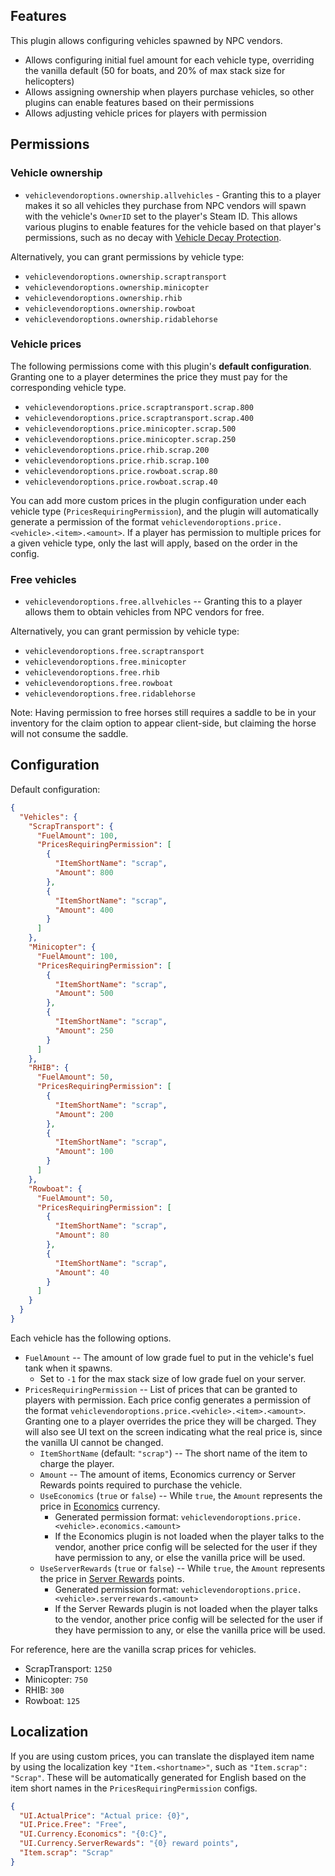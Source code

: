## Features

This plugin allows configuring vehicles spawned by NPC vendors.

- Allows configuring initial fuel amount for each vehicle type, overriding the vanilla default (50 for boats, and 20% of max stack size for helicopters)
- Allows assigning ownership when players purchase vehicles, so other plugins can enable features based on their permissions
- Allows adjusting vehicle prices for players with permission

## Permissions

### Vehicle ownership

- `vehiclevendoroptions.ownership.allvehicles` - Granting this to a player makes it so all vehicles they purchase from NPC vendors will spawn with the vehicle's `OwnerID` set to the player's Steam ID. This allows various plugins to enable features for the vehicle based on that player's permissions, such as no decay with [Vehicle Decay Protection](https://umod.org/plugins/vehicle-decay-protection).

Alternatively, you can grant permissions by vehicle type:

- `vehiclevendoroptions.ownership.scraptransport`
- `vehiclevendoroptions.ownership.minicopter`
- `vehiclevendoroptions.ownership.rhib`
- `vehiclevendoroptions.ownership.rowboat`
- `vehiclevendoroptions.ownership.ridablehorse`

### Vehicle prices

The following permissions come with this plugin's **default configuration**. Granting one to a player determines the price they must pay for the corresponding vehicle type.

- `vehiclevendoroptions.price.scraptransport.scrap.800`
- `vehiclevendoroptions.price.scraptransport.scrap.400`
- `vehiclevendoroptions.price.minicopter.scrap.500`
- `vehiclevendoroptions.price.minicopter.scrap.250`
- `vehiclevendoroptions.price.rhib.scrap.200`
- `vehiclevendoroptions.price.rhib.scrap.100`
- `vehiclevendoroptions.price.rowboat.scrap.80`
- `vehiclevendoroptions.price.rowboat.scrap.40`

You can add more custom prices in the plugin configuration under each vehicle type (`PricesRequiringPermission`), and the plugin will automatically generate a permission of the format `vehiclevendoroptions.price.<vehicle>.<item>.<amount>`. If a player has permission to multiple prices for a given vehicle type, only the last will apply, based on the order in the config.

### Free vehicles

- `vehiclevendoroptions.free.allvehicles` -- Granting this to a player allows them to obtain vehicles from NPC vendors for free.

Alternatively, you can grant permission by vehicle type:

- `vehiclevendoroptions.free.scraptransport`
- `vehiclevendoroptions.free.minicopter`
- `vehiclevendoroptions.free.rhib`
- `vehiclevendoroptions.free.rowboat`
- `vehiclevendoroptions.free.ridablehorse`

Note: Having permission to free horses still requires a saddle to be in your inventory for the claim option to appear client-side, but claiming the horse will not consume the saddle.

## Configuration

Default configuration:
```json
{
  "Vehicles": {
    "ScrapTransport": {
      "FuelAmount": 100,
      "PricesRequiringPermission": [
        {
          "ItemShortName": "scrap",
          "Amount": 800
        },
        {
          "ItemShortName": "scrap",
          "Amount": 400
        }
      ]
    },
    "Minicopter": {
      "FuelAmount": 100,
      "PricesRequiringPermission": [
        {
          "ItemShortName": "scrap",
          "Amount": 500
        },
        {
          "ItemShortName": "scrap",
          "Amount": 250
        }
      ]
    },
    "RHIB": {
      "FuelAmount": 50,
      "PricesRequiringPermission": [
        {
          "ItemShortName": "scrap",
          "Amount": 200
        },
        {
          "ItemShortName": "scrap",
          "Amount": 100
        }
      ]
    },
    "Rowboat": {
      "FuelAmount": 50,
      "PricesRequiringPermission": [
        {
          "ItemShortName": "scrap",
          "Amount": 80
        },
        {
          "ItemShortName": "scrap",
          "Amount": 40
        }
      ]
    }
  }
}
```

Each vehicle has the following options.

- `FuelAmount` -- The amount of low grade fuel to put in the vehicle's fuel tank when it spawns.
  - Set to `-1` for the max stack size of low grade fuel on your server.
- `PricesRequiringPermission` -- List of prices that can be granted to players with permission. Each price config generates a permission of the format `vehiclevendoroptions.price.<vehicle>.<item>.<amount>`. Granting one to a player overrides the price they will be charged. They will also see UI text on the screen indicating what the real price is, since the vanilla UI cannot be changed.
  - `ItemShortName` (default: `"scrap"`) -- The short name of the item to charge the player.
  - `Amount` -- The amount of items, Economics currency or Server Rewards points required to purchase the vehicle.
  - `UseEconomics` (`true` or `false`) -- While `true`, the `Amount` represents the price in [Economics](https://umod.org/plugins/economics) currency.
    - Generated permission format: `vehiclevendoroptions.price.<vehicle>.economics.<amount>`
    - If the Economics plugin is not loaded when the player talks to the vendor, another price config will be selected for the user if they have permission to any, or else the vanilla price will be used.
  - `UseServerRewards` (`true` or `false`) -- While `true`, the `Amount` represents the price in [Server Rewards](https://umod.org/plugins/server-rewards) points.
    - Generated permission format: `vehiclevendoroptions.price.<vehicle>.serverrewards.<amount>`
    - If the Server Rewards plugin is not loaded when the player talks to the vendor, another price config will be selected for the user if they have permission to any, or else the vanilla price will be used.

For reference, here are the vanilla scrap prices for vehicles.
- ScrapTransport: `1250`
- Minicopter: `750`
- RHIB: `300`
- Rowboat: `125`

## Localization

If you are using custom prices, you can translate the displayed item name by using the localization key `"Item.<shortname>"`, such as `"Item.scrap": "Scrap"`. These will be automatically generated for English based on the item short names in the `PricesRequiringPermission` configs.

```json
{
  "UI.ActualPrice": "Actual price: {0}",
  "UI.Price.Free": "Free",
  "UI.Currency.Economics": "{0:C}",
  "UI.Currency.ServerRewards": "{0} reward points",
  "Item.scrap": "Scrap"
}
```
